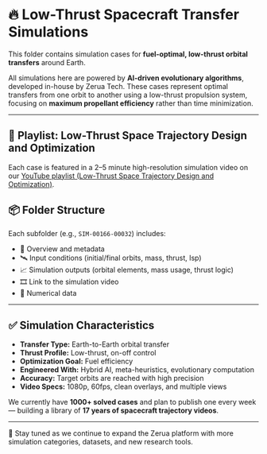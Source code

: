 # 🔥 Low-Thrust Spacecraft Transfer Simulations

This folder contains simulation cases for **fuel-optimal, low-thrust orbital transfers** around Earth.

All simulations here are powered by **AI-driven evolutionary algorithms**, developed in-house by Zerua Tech. These cases represent optimal transfers from one orbit to another using a low-thrust propulsion system, focusing on **maximum propellant efficiency** rather than time minimization.

---

## 🎥 Playlist:  Low-Thrust Space Trajectory Design and Optimization  
Each case is featured in a 2–5 minute high-resolution simulation video on our [YouTube playlist (Low-Thrust Space Trajectory Design and Optimization)](https://www.youtube.com/playlist?list=PLJMfURpxHVVkWjTQBiavZLb4bVetN_96z).

## 📦 Folder Structure

Each subfolder (e.g., `SIM-00166-00032`) includes:
- 📄 Overview and metadata  
- 🛰 Input conditions (initial/final orbits, mass, thrust, Isp)  
- 📈 Simulation outputs (orbital elements, mass usage, thrust logic)  
- 🎞 Link to the simulation video
- 📁 Numerical data

---

## ✅ Simulation Characteristics

- **Transfer Type:** Earth-to-Earth orbital transfer  
- **Thrust Profile:** Low-thrust, on-off control  
- **Optimization Goal:** Fuel efficiency  
- **Engineered With:** Hybrid AI, meta-heuristics, evolutionary computation  
- **Accuracy:** Target orbits are reached with high precision  
- **Video Specs:** 1080p, 60fps, clean overlays, and multiple views  

We currently have **1000+ solved cases** and plan to publish one every week — building a library of **17 years of spacecraft trajectory videos**.

---

📌 Stay tuned as we continue to expand the Zerua platform with more simulation categories, datasets, and new research tools.
